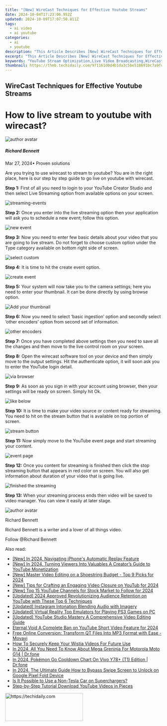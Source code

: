 ```yaml
---
title: "[New] WireCast Techniques for Effective Youtube Streams"
date: 2024-10-04T17:23:06.952Z
updated: 2024-10-09T17:07:50.811Z
tags:
  - ai video
  - ai youtube
categories:
  - ai
  - youtube
description: "This Article Describes [New] WireCast Techniques for Effective Youtube Streams"
excerpt: "This Article Describes [New] WireCast Techniques for Effective Youtube Streams"
keywords: "YouTube Stream Optimization,Live Video Broadcasting,WireCast Streaming Tips,Effective Livestream Techniques,Engaging Youtube Content,Online Stream Management,Enhancing Video Quality"
thumbnail: https://thmb.techidaily.com/971161d0d4b1da3c5be518691bc7a9fd7e29d3fe831ffe5683f3df2b7e432663.jpg
---
```


## WireCast Techniques for Effective Youtube Streams

# How to live stream to youtube with wirecast?

![author avatar](https://images.wondershare.com/filmora/article-images/richard-bennett.jpg)

##### Richard Bennett

 Mar 27, 2024• Proven solutions

 Are you trying to use wirecast to stream to youtube? You are in the right place, here is our step by step guide to go live on youtube with wirecast.

**Step 1:** First of all you need to login to your YouTube Creator Studio and then select Live Streaming option from available options on your screen.

![streaming-events ](https://images.wondershare.com/filmora/article-images/streaming-events.jpg)

**Step 2:** Once you enter into the live streaming option then your application will ask you to schedule a new event; follow this option.

![new event ](https://images.wondershare.com/filmora/article-images/new-event.jpg)

**Step 3:** Now you need to enter few basic details about your video that you are going to live stream. Do not forget to choose custom option under the Type category available on bottom right side of screen.

![ select custom](https://images.wondershare.com/filmora/article-images/select-custom.jpg)

**Step 4:** It is time to hit the create event option.

![create event ](https://images.wondershare.com/filmora/article-images/create-event.jpg)

**Step 5:** Your system will now take you to the camera settings; here you need to enter your thumbnail. It can be done directly by using browse option.

![ Add your thumbnail](https://images.wondershare.com/filmora/article-images/add-your-thumbnail.jpg)

**Step 6:** Now you need to select ‘basic ingestion’ option and secondly select ‘other encoders’ option from second set of information.

![ other encoders](https://images.wondershare.com/filmora/article-images/other-encoders.jpg)

**Step 7:** Once you have completed above settings then you need to save all the changes and then move to the live control room on your screen.

**Step 8:** Open the wirecast software tool on your device and then simply move to the output settings. Hit the authenticate option, it will soon ask you to enter the YouTube login detail.

![via browser ](https://images.wondershare.com/filmora/article-images/via-browser.jpg)

**Step 9:** As soon as you sign in with your account using browser, then your settings will be ready on screen. Simply hit Ok.

![ like below ](https://images.wondershare.com/filmora/article-images/like-below.jpg)

**Step 10:** It is time to make your video source or content ready for streaming. You need to hit on the stream button that is available on top portion of screen.

![ stream button](https://images.wondershare.com/filmora/article-images/stream-button.jpg)

**Step 11:** Now simply move to the YouTube event page and start streaming your content.

![event page ](https://images.wondershare.com/filmora/article-images/event-page.jpg)

**Step 12:** Once you content for streaming is finished then click the stop streaming button that appears in red color on screen. You will also get information about duration of your video that is going live.

![finished the streaming ](https://images.wondershare.com/filmora/article-images/finished-the-streaming.jpg)

**Step 13:** When your streaming process ends then video will be saved to video manager. You can view it easily at later stage.

![author avatar](https://images.wondershare.com/filmora/article-images/richard-bennett.jpg)

Richard Bennett

Richard Bennett is a writer and a lover of all things video.

Follow @Richard Bennett

<ins class="adsbygoogle"
     style="display:block"
     data-ad-format="autorelaxed"
     data-ad-client="ca-pub-7571918770474297"
     data-ad-slot="1223367746"></ins>

<ins class="adsbygoogle"
     style="display:block"
     data-ad-client="ca-pub-7571918770474297"
     data-ad-slot="8358498916"
     data-ad-format="auto"
     data-full-width-responsive="true"></ins>

<span class="atpl-alsoreadstyle">Also read:</span>
<div><ul>
<li><a href="https://youtube-tips.techidaily.com/n-2024-navigating-iphones-automatic-replay-feature/"><u>[New] In 2024, Navigating iPhone's Automatic Replay Feature</u></a></li>
<li><a href="https://youtube-tips.techidaily.com/n-2024-turning-viewers-into-valuables-a-creators-guide-to-youtube-monetization/"><u>[New] In 2024, Turning Viewers Into Valuables A Creator’s Guide to YouTube Monetization</u></a></li>
<li><a href="https://youtube-tips.techidaily.com/aster-video-editing-on-a-shoestring-budget-top-9-picks-for-2024/"><u>[New] Master Video Editing on a Shoestring Budget - Top 9 Picks for 2024</u></a></li>
<li><a href="https://youtube-lab.techidaily.com/ips-for-crafting-an-engaging-video-closure-on-youtub-for-2024/"><u>[New] Tips for Crafting an Engaging Video Closure on YouTub for 2024</u></a></li>
<li><a href="https://youtube-tips.techidaily.com/op-15-youtube-channels-for-stock-market-to-follow-for-2024/"><u>[New] Top 15 YouTube Channels for Stock Market to Follow for 2024</u></a></li>
<li><a href="https://youtube-tips.techidaily.com/ed-2024-approved-revolutionizing-audience-retention-on-youtube-with-these-top-6-techniques/"><u>[Updated] 2024 Approved Revolutionizing Audience Retention on YouTube with These Top 6 Techniques</u></a></li>
<li><a href="https://extra-skills.techidaily.com/updated-instagram-intonation-blending-audio-with-imagery/"><u>[Updated] Instagram Intonation Blending Audio with Imagery</u></a></li>
<li><a href="https://on-screen-recording.techidaily.com/updated-virtual-reality-top-emulators-for-playing-ps3-games-on-pc/"><u>[Updated] Virtual Reality Top Emulators for Playing PS3 Games on PC</u></a></li>
<li><a href="https://youtube-tips.techidaily.com/ed-youtube-studio-mastery-a-comprehensive-video-editing-guide/"><u>[Updated] YouTube Studio Mastery A Comprehensive Video Editing Guide</u></a></li>
<li><a href="https://youtube-tips.techidaily.com/al-void-a-complete-ban-on-youtube-short-video-feature-for-2024/"><u>Eternal Void A Complete Ban on YouTube Short Video Feature for 2024</u></a></li>
<li><a href="https://blog-min.techidaily.com/free-online-conversion-transform-qt-files-into-mp3-format-with-ease-movavi/"><u>Free Online Conversion: Transform QT Files Into MP3 Format with Ease - Movavi</u></a></li>
<li><a href="https://solve-hot.techidaily.com/how-to-securely-keep-your-wistia-videos-for-future-use/"><u>How To Securely Keep Your Wistia Videos For Future Use</u></a></li>
<li><a href="https://android-pokemon-go.techidaily.com/in-2024-all-you-need-to-know-about-mega-greninja-for-motorola-moto-g14-drfone-by-drfone-virtual-android/"><u>In 2024, All You Need To Know About Mega Greninja For Motorola Moto G14 | Dr.fone</u></a></li>
<li><a href="https://change-location.techidaily.com/in-2024-pokemon-go-cooldown-chart-on-vivo-y78plus-t1-edition-drfone-by-drfone-virtual-android/"><u>In 2024, Pokémon Go Cooldown Chart On Vivo Y78+ (T1) Edition | Dr.fone</u></a></li>
<li><a href="https://unlock-android.techidaily.com/in-2024-the-ultimate-guide-how-to-bypass-swipe-screen-to-unlock-on-google-pixel-fold-device-by-drfone-android/"><u>In 2024, The Ultimate Guide How to Bypass Swipe Screen to Unlock on Google Pixel Fold Device</u></a></li>
<li><a href="https://vp-tips.techidaily.com/is-it-possible-to-use-a-non-tesla-car-on-superchargers/"><u>Is It Possible to Use a Non-Tesla Car on Superchargers?</u></a></li>
<li><a href="https://youtube-tips.techidaily.com/by-step-tutorial-download-youtube-videos-in-pieces/"><u>Step-by-Step Tutorial Download YouTube Videos in Pieces</u></a></li>
</ul></div>

<!-- affiliate ads begin -->
<a href="https://bluettius.sjv.io/c/5597632/2139108/17108" target="_top" id="2139108">
  <img src="//a.impactradius-go.com/display-ad/17108-2139108" border="0" alt="https://techidaily.com" width="250" height="90"/>
</a>
<img height="0" width="0" src="https://bluettius.sjv.io/i/5597632/2139108/17108" style="position:absolute;visibility:hidden;" border="0" />
<!-- affiliate ads end -->

